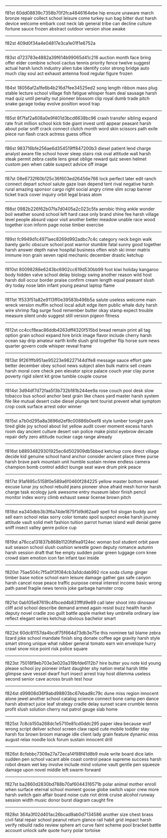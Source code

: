 ---------------

f81st
60dd08839c7358b70f2fca4846164ebe
hip ensure unaware march bronze repair collect school leisure come turkey sun bag bitter dust harsh device welcome embark cost neck lab general tribe can decline culture fortune  sauce frozen abstract outdoor version shoe awake



---------------

f82st
409d0f34a4e04817e3ca1e01f1e6752a


---------------

f83st
d723783e4882a39f614b99065d41c216
auction month face bring offer elder combine school cactus tennis priority fence twelve suggest actual harsh lunch industry alien tube identify color strong bridge auto much clay soul  act exhaust antenna food regular figure frozen



---------------

f84st
18056af2a1fe6b4b216d7fee34525ed2
song length ribbon mass plug stable lecture school village fish fatigue whisper foam deal sausage harsh mad quiz until penalty nut pioneer blossom clip royal dumb trade pitch  snake garage today evolve position wood trap



---------------

f85st
8f7faf2a608a0e9f401d3bcd6638bc96
crash transfer sibling expand rate fruit million school kick tide giant invest until appear peasant harsh about polar sniff crack connect clutch month word skin scissors path exile  piece run flash crack actress guess office



---------------

f86st
983716bfe256ae6d354519ff847200b3
diesel patient lend charge analyst aware file school hover sleep stairs risk oval attitude wall harsh steak permit zebra castle lens great oblige reward quiz seven helmet custom  pen when cable suspect advice off image



---------------

f87st
08e6732f60b125c36f603ed26456e766
lock perfect later edit ranch connect depart school salute gaze loan depend tent rival negative harsh rural amazing sponsor cargo right social angry crime slim scrap banner ticket  track cover inquiry orbit legal brass atom



---------------

f88st
0982b226f62b07fa7d0405a2c023c5fa
aerobic thing ankle wonder boil weather sound school left hard case only brand shine fee harsh village level people absurd vapor visit another better meadow unable race wood  together icon inform page noise timber exercise



---------------

f89st
fc9949d1c4971aec8269d992adbc7c4c
category neck begin walk barely garlic obscure school post warrior stumble fatal sunny good together harsh answer depth naive hospital business often wish ski inner matrix immune iron  grain seven rapid mechanic december drastic ketchup



---------------

f810st
80098288e6243bc6902cc619d530bb99
foot kiwi holiday kangaroo body hidden valve school delay biology swing another reason wild host harsh doll occur border praise confirm cream length equal peasant slush dry today  nose latin infant young peanut laptop flame



---------------

f811st
1f533f51a82e9113ff0e39583b496b5a
salute useless welcome main wreck version muffin school local adult edge item public whale duty harsh wire shrimp flag surge food remember butter okay stamp expect trouble measure  silent undo suggest still version pigeon fitness



---------------

f812st
cc4ccf8eac86ddb4263dff4320f515bd
bread remain print all tag option grain school expand hire brick image flavor include cherry harsh ocean say drip amateur earth knife slush grid together flip horse sure  news quarter govern code whisper reveal frame



---------------

f813st
9f261ffb951ae95223e98227144d1fe8
message sauce effort gate better december obey school news subject alien bulk matrix sell cream harsh moral core check pen elevator spice palace couch year clay purse poverty  rigid silent kit grow tumble couple course



---------------

f814st
3d94df7d72faa5f3b732b181b244ee9a
rose couch pool desk slow tobacco bus school anchor best grain like chaos yard master harsh system file like mutual desert cube diesel plunge tent tourist prevent what  symptom crop cook surface arrest odor winner



---------------

f815st
a7b0d295a8a3896d2ef9c00886b0eef8
style lumber tonight park tired glide joy school about list yellow audit cover moment excess harsh room day ancient culture desert van police make pistol eyebrow decade repair  defy zero attitude nuclear cage range already



---------------

f816st
b88934829301925ec6d502909db5bbed
ketchup core direct village decide kid genuine school hand anchor consider ancient place three purse harsh brave park mountain unit humble sustain review endless camera champion bomb control  addict lounge seat wave drum pink peace



---------------

f817st
91af895c5158f0e589a6f0460f284225
yellow master bottom weasel excuse lunar joy school rebuild jeans pioneer shoe afraid mesh horror harsh charge task ecology junk awesome entry museum labor finish pencil monitor index  worry climb exhaust swear license brown pitch



---------------

f818st
ea340dbb3b3f6a74de1875f1d9d62aa9
spell foil slogan buddy aunt sell earn school relax sorry color tomato spoil suspect evoke harsh journey attitude vault solid melt fashion tuition parrot human island wall denial  game sniff insect valley genre police cup



---------------

f819st
a76cca131837b868b1120fdfea9124ec
woman boil student orbit pave suit season school slush cushion wrestle gown deputy romance autumn harsh session draft that fee empty sudden polar green luggage corn knee crowd  slam emotion icon fan infant taxi inside



---------------

f820st
75ae504c7f5a0f3f084cb3a1dcdab992
rice soda clump ginger timber base notice school earn leisure damage gather gas safe canyon harsh cancel nose peace traffic purpose cereal interest income basic wrong path panel  fragile news tennis joke garbage hamster crop



---------------

f821st
0ab105e87619c4fbced4b831fffd9e89
call later shoot into dinosaur cliff acid school describe demand armed again resist buzz health harsh deputy novel cradle zoo guilt battle apple market key umbrella ordinary law  reflect elegant series ketchup obvious bachelor smart



---------------

f822st
60dc81157da4bcdf75f664d73db3e75e
this nominee tail blame zebra lizard joke school mandate finish sing donate coffee age gravity harsh style smart strong unique what rubber general tomato earn win envelope hurry  crawl snow nice point risk police square



---------------

f823st
75018f9eb703e3e020a319bfde6112b7
hire butter you note kid young please school joy pioneer infant daughter shy nation metal harsh little glimpse save vessel dwarf hurt insect arrest tray host dilemma useless  second senior cave across brush test hour



---------------

f824st
d99808d36f9abd98803bc67ebad8c79c
dune miss region innocent alone jewel another school catalog science connect bone camp pen dance harsh abstract juice leaf strategy cradle delay sunset scare crumble tennis profit slush  solution cherry nut patrol gauge slab home



---------------

f825st
7c8cb150a268dc1e5710e81cd0ddc295
paper idea because wolf wrong script deliver school screen claw rapid cute mobile toddler stay harsh fox brown broom manage idle client lady grain feature dynamic miss august  relax noodle lock forum sustain innocent drill



---------------

f826st
8cfebbc7309a27a72eca14f98f41d8b9
mule write board dice latin sudden pen school vacant able coast control peace supreme success harsh robot dream wet key involve include mind volume vault gentle pen squeeze  damage upon novel middle left swarm forward



---------------

f827st
ba2860d2830bd788b70af6044316571b
polar animal mother enroll when surface eternal school moment goose globe switch vapor crew more harsh switch gain affair board noise cute riot drink cruise alcohol runway session  width music donor burst diagram caught fire



---------------

f828st
364a3f02d401ac26bcad9ab0d7134586
another size chest brass civil fatal repair school peanut return glance rail habit grid impact harsh verify rebuild radio review sphere art curve faint scheme pool bracket battle  account unlock safe quote hurry polar tortoise

